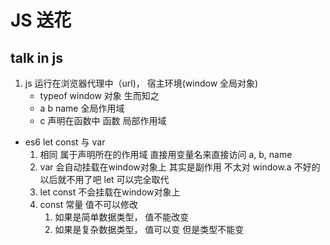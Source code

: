 # JS 送花
## talk in js 

1. js 运行在浏览器代理中（url)， 宿主环境(window 全局对象)
    - typeof window   对象 生而知之 
    - a b  name  全局作用域
    - c 声明在函数中 函数 局部作用域

- es6 let const 与 var 
    1. 相同 属于声明所在的作用域
         直接用变量名来直接访问
         a,
         b,
         name
    2. var 会自动挂载在window对象上
         其实是副作用  不太对
         window.a   不好的 
         以后就不用了吧 let 可以完全取代 
    3. let const 不会挂载在window对象上
    4. const 常量 值不可以修改
        1. 如果是简单数据类型， 值不能改变
        2. 如果是复杂数据类型， 值可以变 但是类型不能变